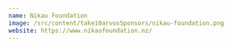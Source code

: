 ```yaml
---
name: Nikau Foundation
image: /src/content/take10arvosSponsors/nikau-foundation.png
website: https://www.nikaufoundation.nz/
---
```

